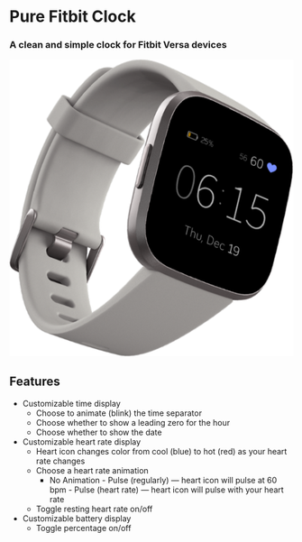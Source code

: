 # Pure Fitbit Clock

### A clean and simple clock for Fitbit Versa devices

![](screenshot_watch.png)

## Features

- Customizable time display
  - Choose to animate (blink) the time separator
  - Choose whether to show a leading zero for the hour
  - Choose whether to show the date
- Customizable heart rate display
  - Heart icon changes color from cool (blue) to hot (red) as your heart rate changes
  - Choose a heart rate animation
    - No Animation - Pulse (regularly) &mdash; heart icon will pulse at 60 bpm - Pulse (heart rate) &mdash; heart icon will pulse with your heart rate
  - Toggle resting heart rate on/off
- Customizable battery display
  - Toggle percentage on/off
